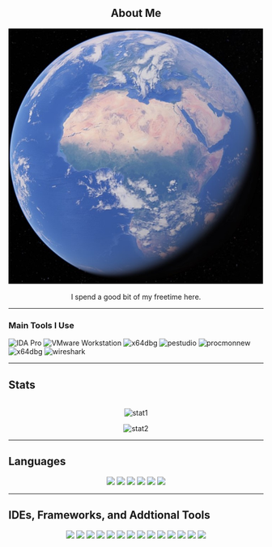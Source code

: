 
<h2 align="center">About Me</h2>
<div align="center">
    <img src="https://raw.githubusercontent.com/KNelson0x0/KNelson0x0/main/Earth.jpg"/>
    <p align="center">I spend a good bit of my freetime here.<p>
</div>

***

<h3 align="left">Main Tools I Use</h3>
<p align="left"> 
<img src="https://mrnbayoh.github.io/36c3/images/ida_pro_logo.png" alt="IDA Pro" width="40" height="40"/>
<img src="https://upload.wikimedia.org/wikipedia/commons/5/5a/Vmware_workstation_16_icon.svg" alt="VMware Workstation" width="40" height="40">
<img src="https://raw.githubusercontent.com/hasherezade/pe-bear-releases/master/logo/main_ico.png" alt="x64dbg" width="40" height="40"/> 
<img src="https://cdn.lo4d.com/t/icon/128/pestudio.png" alt="pestudio" width="40" height="40"/> 
<img src="https://pics.computerbase.de/1/9/6/6/1/logo-256.png" alt="procmonnew" width="40" height="40"/> 
<img src="https://raw.githubusercontent.com/x64dbg/x64dbg/development/src/bug64.ico" alt="x64dbg" width="40" height="40"/>
<img src="https://www.vectorlogo.zone/logos/wireshark/wireshark-icon.svg" alt="wireshark" width="40" height="40"/>

</p>

***

<h2 align="Left">Stats</h2>
<br/>
<div align="center">
    <img src="https://github-readme-streak-stats.herokuapp.com?user=KNelson0x0&theme=radical&hide_border=true&date_format=M%20j%5B%2C%20Y%5D" alt="stat1">
    <p><img src="https://github-readme-stats.vercel.app/api?username=KNelson0x0&show_icons=true&locale=en&theme=dark" alt="stat2" /></p>


</div>

***

<h2>Languages</h2>

<div align="center">
    <img src="https://img.shields.io/badge/Bash-4EAA25?style=for-the-badge&logo=GNUBash&logoColor=white">
    <img src="https://img.shields.io/badge/C-A8B9CC?style=for-the-badge&logo=C&logoColor=white">
    <img src="https://img.shields.io/badge/C++-00599C?style=for-the-badge&logo=C%2B%2B&logoColor=white">
    <img src="https://img.shields.io/badge/Java-323330?style=for-the-badge&logo=java&logoColor=F7DF1E">
    <img src="https://img.shields.io/badge/JavaScript-323330?style=for-the-badge&logo=javascript&logoColor=F7DF1E">
    <img src="https://img.shields.io/badge/Python-3776AB?style=for-the-badge&logo=python&logoColor=yellow">
</div>


***


<h2>IDEs, Frameworks, and Addtional Tools</h2>
<div align="center">
    <img src="https://img.shields.io/badge/Affinity%20Designer-1B72BE?style=for-the-badge&logo=AffinityDesigner&logoColor=white">
    <img src="https://img.shields.io/badge/Azure-40078D4?style=for-the-badge&logo=MicrosoftAzure&logoColor=white">
    <img src="https://img.shields.io/badge/Brave-FF1B2D?style=for-the-badge&logo=Brave&logoColor=white">
    <img src="https://img.shields.io/badge/Firefox%20Browser-FF7139?style=for-the-badge&logo=FirefoxBrowser&logoColor=white">
    <img src="https://img.shields.io/badge/GitHub-181717?style=for-the-badge&logo=GitHub&logoColor=white">
    <img src="https://img.shields.io/badge/Intellij%20IDEA-000000?style=for-the-badge&logo=IntellijIDEA&logoColor=white">
    <img src="https://img.shields.io/badge/Jupyter-F37626.svg?&style=for-the-badge&logo=Jupyter&logoColor=white">
    <img src="https://img.shields.io/badge/Kibana-005571?style=for-the-badge&logo=Kibana&logoColor=F7DF1E">
    <img src="https://img.shields.io/badge/Markdown-000000?style=for-the-badge&logo=markdown&logoColor=white">
    <img src="https://img.shields.io/badge/TensorFlow-FF6F00?style=for-the-badge&logo=TensorFlow&logoColor=white">
    <img src="https://img.shields.io/badge/VirtualBox-183A61?style=for-the-badge&logo=VirtualBox&logoColor=white">
    <img src="https://img.shields.io/badge/VisualStudio-5C2D91?style=for-the-badge&logo=VisualStudio&logoColor=white">
    <img src="https://img.shields.io/badge/Visual_Studio_Code-0078D4?style=for-the-badge&logo=visual%20studio%20code&logoColor=white">
    <img src="https://img.shields.io/badge/XCode-147EFB?style=for-the-badge&logo=Xcode&logoColor=white">
</div>

